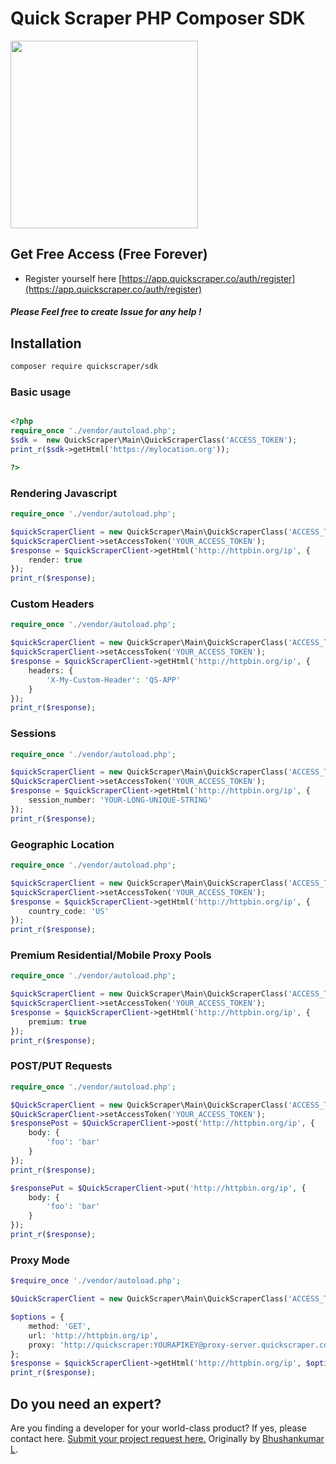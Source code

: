 # Quick Scraper PHP Composer SDK

<img src='https://app.quickscraper.co/assets/images/quick_scraper_logo_3.png' width='300' />


## Get Free Access (Free Forever)

* Register yourself here [https://app.quickscraper.co/auth/register](https://app.quickscraper.co/auth/register)

##### Please Feel free to create Issue for any help !


## Installation

``` bash
composer require quickscraper/sdk
```

### Basic usage


```php

<?php
require_once './vendor/autoload.php';
$sdk =  new QuickScraper\Main\QuickScraperClass('ACCESS_TOKEN');
print_r($sdk->getHtml('https://mylocation.org'));

?>
```
### Rendering Javascript

``` php
require_once './vendor/autoload.php';

$quickScraperClient = new QuickScraper\Main\QuickScraperClass('ACCESS_TOKEN');
$quickScraperClient->setAccessToken('YOUR_ACCESS_TOKEN');
$response = $quickScraperClient->getHtml('http://httpbin.org/ip', {
    render: true
});
print_r($response);

```

### Custom Headers

``` php
require_once './vendor/autoload.php';

$quickScraperClient = new QuickScraper\Main\QuickScraperClass('ACCESS_TOKEN');
$quickScraperClient->setAccessToken('YOUR_ACCESS_TOKEN');
$response = $quickScraperClient->getHtml('http://httpbin.org/ip', {
    headers: {
        'X-My-Custom-Header': 'QS-APP'
    }
});
print_r($response);

```
### Sessions

``` php
require_once './vendor/autoload.php';

$quickScraperClient = new QuickScraper\Main\QuickScraperClass('ACCESS_TOKEN');
$QuickScraperClient->setAccessToken('YOUR_ACCESS_TOKEN');
$response = $quickScraperClient->getHtml('http://httpbin.org/ip', {
    session_number: 'YOUR-LONG-UNIQUE-STRING'
});
print_r($response);

```

### Geographic Location

``` php
require_once './vendor/autoload.php';

$quickScraperClient = new QuickScraper\Main\QuickScraperClass('ACCESS_TOKEN');
$quickScraperClient->setAccessToken('YOUR_ACCESS_TOKEN');
$response = $quickScraperClient->getHtml('http://httpbin.org/ip', {
    country_code: 'US'
});
print_r($response);
```

### Premium Residential/Mobile Proxy Pools

``` php
require_once './vendor/autoload.php';

$quickScraperClient = new QuickScraper\Main\QuickScraperClass('ACCESS_TOKEN');
$quickScraperClient->setAccessToken('YOUR_ACCESS_TOKEN');
$response = $quickScraperClient->getHtml('http://httpbin.org/ip', {
    premium: true
});
print_r($response);
```

### POST/PUT Requests

``` php
require_once './vendor/autoload.php';

$QuickScraperClient = new QuickScraper\Main\QuickScraperClass('ACCESS_TOKEN');
$QuickScraperClient->setAccessToken('YOUR_ACCESS_TOKEN');
$responsePost = $QuickScraperClient->post('http://httpbin.org/ip', {
    body: {
        'foo': 'bar'
    }
});
print_r($response);

$responsePut = $QuickScraperClient->put('http://httpbin.org/ip', {
    body: {
        'foo': 'bar'
    }
});
print_r($response);
```


### Proxy Mode

``` php
$require_once './vendor/autoload.php';

$QuickScraperClient = new QuickScraper\Main\QuickScraperClass('ACCESS_TOKEN');

$options = {
    method: 'GET',
    url: 'http://httpbin.org/ip',
    proxy: 'http://quickscraper:YOURAPIKEY@proxy-server.quickscraper.co:1008',
};
$response = $quickScraperClient->getHtml('http://httpbin.org/ip', $options);
print_r($response);

```

## Do you need an expert?

Are you finding a developer for your world-class product? If yes, please contact here. [Submit your project request here.](https://goo.gl/forms/UofdG5GY5iHMoUWg2)
Originally by [Bhushankumar L](mailto:bhushankumar.lilapara@gmail.com).
